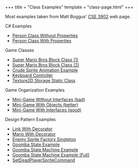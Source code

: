 +++
title = "Class Examples"
template = "class-page.html"
+++

Most examples taken from Matt Boggus'
[CSE 3902](https://web.cse.ohio-state.edu/~boggus.2/3902/) web page.

C# Examples
- [Person Class Without Properties](@/teaching/cse3902/examples/person-without-properties.md)
- [Person Class With Properties](@/teaching/cse3902/examples/person-with-properties.md)

Game Classes
- [Super Mario Bros Block Class (1)](@/teaching/cse3902/examples/block-example1.md)
- [Super Mario Bros Block Class (2)](@/teaching/cse3902/examples/block-example2.md)
- [Crude Sprite Animation Example](@/teaching/cse3902/examples/manual-animated-sprite.md)
- [Keyboard Controller](@/teaching/cse3902/examples/keyboard-controller.md)
- [Texture2D Storage Static Class](@/teaching/cse3902/examples/texture2d-storage-static-class.md)

Game Organization Examples
- [Mini-Game Without Interfaces (bad)](@/teaching/cse3902/examples/mini-game-without-interfaces.md)
- [Mini-Game With Objects (better)](@/teaching/cse3902/examples/mini-game-with-objects.md)
- [Mini-Game With Interfaces (good)](@/teaching/cse3902/examples/mini-game-with-interfaces.md)

Design Pattern Examples
- [Link With Decorator](@/teaching/cse3902/examples/decorator-link.md)
- [Mario With Decorator](@/teaching/cse3902/examples/decorator-mario.md)
- [Enemy Sprite Factory Singleton](@/teaching/cse3902/examples/enemy-sprite-factory-singleton.md)
- [Goomba State Example](@/teaching/cse3902/examples/goomba-state.md)
- [Goomba State Machine Example](@/teaching/cse3902/examples/goomba-state-machine.md)
- [Goomba State Machine Example (Full)](@/teaching/cse3902/examples/goomba-state-machine-full.md)
- [SetDeadPlayerSpriteCommand](@/teaching/cse3902/examples/set-dead-player-sprite-command.md)


